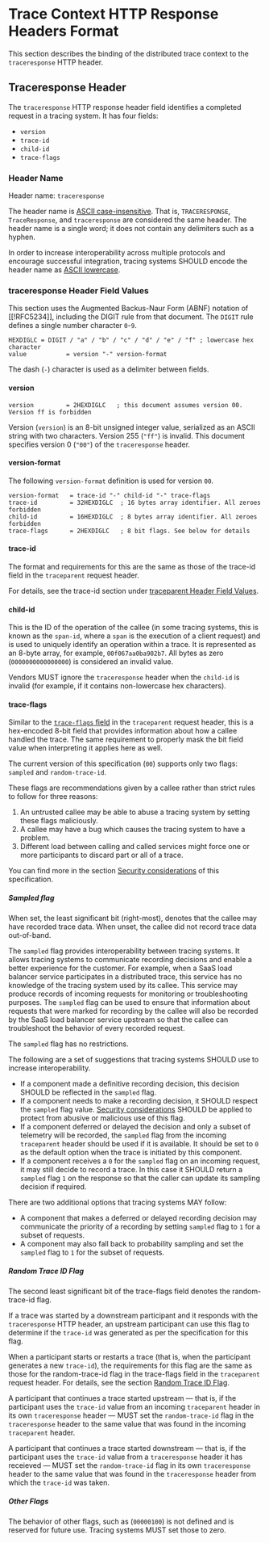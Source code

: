# Trace Context HTTP Response Headers Format

This section describes the binding of the distributed trace context to the `traceresponse` HTTP header.

## Traceresponse Header

The `traceresponse` HTTP response header field identifies a completed request in a tracing system. It has four fields:

* `version`
* `trace-id`
* `child-id`
* `trace-flags`

### Header Name

Header name: `traceresponse`

The header name is [ASCII case-insensitive](https://infra.spec.whatwg.org/#ascii-case-insensitive). That is, `TRACERESPONSE`, `TraceResponse`, and `traceresponse` are considered the same header. The header name is a single word; it does not contain any delimiters such as a hyphen.

In order to increase interoperability across multiple protocols and encourage successful integration, tracing systems SHOULD encode the header name as [ASCII lowercase](https://infra.spec.whatwg.org/#ascii-lowercase).

### traceresponse Header Field Values

This section uses the Augmented Backus-Naur Form (ABNF) notation of [[!RFC5234]], including the DIGIT rule from that document. The `DIGIT` rule defines a single number character `0`-`9`.

``` abnf
HEXDIGLC = DIGIT / "a" / "b" / "c" / "d" / "e" / "f" ; lowercase hex character
value           = version "-" version-format
```

The dash (`-`) character is used as a delimiter between fields.

#### version

``` abnf
version         = 2HEXDIGLC   ; this document assumes version 00. Version ff is forbidden
```

Version (`version`) is an 8-bit unsigned integer value, serialized as an ASCII string with two characters. Version 255 (`"ff"`) is invalid. This document specifies version 0 (`"00"`) of the `traceresponse` header.

#### version-format

The following `version-format` definition is used for version `00`.

``` abnf
version-format   = trace-id "-" child-id "-" trace-flags
trace-id         = 32HEXDIGLC  ; 16 bytes array identifier. All zeroes forbidden
child-id         = 16HEXDIGLC  ; 8 bytes array identifier. All zeroes forbidden
trace-flags      = 2HEXDIGLC   ; 8 bit flags. See below for details
```

#### trace-id

The format and requirements for this are the same as those of the trace-id field in the `traceparent` request header.

For details, see the trace-id section under [traceparent Header Field Values](#traceparent-header-field-values).

#### child-id

This is the ID of the operation of the callee (in some tracing systems, this is known as the `span-id`, where a `span` is the execution of a client request) and is used to uniquely identify an operation within a trace. It is represented as an 8-byte array, for example, `00f067aa0ba902b7`. All bytes as zero (`0000000000000000`) is considered an invalid value.

Vendors MUST ignore the `traceresponse` header when the `child-id` is invalid (for example, if it contains non-lowercase hex characters).

#### trace-flags

Similar to the [`trace-flags` field](#trace-flags) in the `traceparent` request header, this is a hex-encoded <a data-cite='!BIT-FIELD#firstHeading'>8-bit field</a> that provides information about how a callee handled the trace. The same requirement to properly mask the bit field value when interpreting it applies here as well.

The current version of this specification (`00`) supports only two flags: `sampled` and `random-trace-id`.

These flags are recommendations given by a callee rather than strict rules to follow for three reasons:

1. An untrusted callee may be able to abuse a tracing system by setting these flags maliciously.
2. A callee may have a bug which causes the tracing system to have a problem.
3. Different load between calling and called services might force one or more participants to discard part or all of a trace.

You can find more in the section [Security considerations](#security-considerations) of this specification.

##### Sampled flag

When set, the least significant bit (right-most), denotes that the callee may have recorded trace data. When unset, the callee did not record trace data out-of-band.

The `sampled` flag provides interoperability between tracing systems. It allows tracing systems to communicate recording decisions and enable a better experience for the customer. For example, when a SaaS load balancer service participates in a <a>distributed trace</a>, this service has no knowledge of the tracing system used by its callee. This service may produce records of incoming requests for monitoring or troubleshooting purposes. The `sampled` flag can be used to ensure that information about requests that were marked for recording by the callee will also be recorded by the SaaS load balancer service upstream so that the callee can troubleshoot the behavior of every recorded request.

The `sampled` flag has no restrictions.

The following are a set of suggestions that tracing systems SHOULD use to increase interoperability.

- If a component made a definitive recording decision, this decision SHOULD be reflected in the `sampled` flag.
- If a component needs to make a recording decision, it SHOULD respect the `sampled` flag value.
  [Security considerations](#security-considerations) SHOULD be applied to protect from abusive or malicious use of this flag.
- If a component deferred or delayed the decision and only a subset of telemetry will be recorded, the `sampled` flag from the incoming `traceparent` header should be used if it is available. It should be set to `0` as the default option when the trace is initiated by this component.
- If a component receives a `0` for the `sampled` flag on an incoming request, it may still decide to record a trace. In this case it SHOULD return a `sampled` flag `1` on the response so that the caller can update its sampling decision if required.

There are two additional options that tracing systems MAY follow:

- A component that makes a deferred or delayed recording decision may communicate the priority of a recording by setting `sampled` flag to `1` for a subset of requests.
- A component may also fall back to probability sampling and set the `sampled` flag to `1` for the subset of requests.

##### Random Trace ID Flag

The second least significant bit of the trace-flags field denotes the random-trace-id flag.

If a trace was started by a downstream participant and it responds with the `traceresponse` HTTP header, an upstream participant can use this flag to determine if the `trace-id` was generated as per
the specification for this flag.

When a participant starts or restarts a trace (that is, when the participant generates a new `trace-id`), the requirements for this flag are the same as those for the random-trace-id flag in the trace-flags field in the `traceparent` request header. For details, see the section [Random Trace ID Flag](#random-trace-id-flag).

A participant that continues a trace started upstream &mdash; that is, if the participant uses the `trace-id` value from an incoming `traceparent` header in its own `traceresponse` header &mdash; MUST set the `random-trace-id` flag in the `traceresponse` header to the same value that was found in the incoming `traceparent` header.

A participant that continues a trace started downstream &mdash; that is, if the participant uses the `trace-id` value from a `traceresponse` header it has receieved &mdash; MUST set the `random-trace-id` flag in its own `traceresponse` header to the same value that was found in the `traceresponse` header from which the `trace-id` was taken.

##### Other Flags

The behavior of other flags, such as (`00000100`) is not defined and is reserved for future use. Tracing systems MUST set those to zero.

